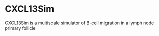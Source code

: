 # CXCL13Sim
CXCL13Sim is a multiscale simulator of B-cell migration in a lymph node primary follicle
